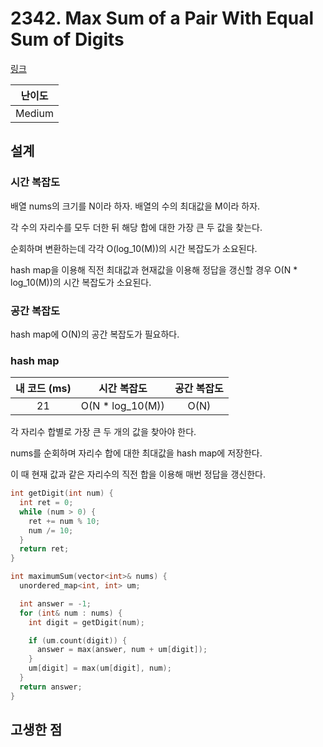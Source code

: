 # 2342. Max Sum of a Pair With Equal Sum of Digits

[링크](https://leetcode.com/problems/max-sum-of-a-pair-with-equal-sum-of-digits/description/)

| 난이도 |
| :----: |
| Medium |

## 설계

### 시간 복잡도

배열 nums의 크기를 N이라 하자. 배열의 수의 최대값을 M이라 하자.

각 수의 자리수를 모두 더한 뒤 해당 합에 대한 가장 큰 두 값을 찾는다.

순회하며 변환하는데 각각 O(log_10(M))의 시간 복잡도가 소요된다.

hash map을 이용해 직전 최대값과 현재값을 이용해 정답을 갱신할 경우 O(N \* log_10(M))의 시간 복잡도가 소요된다.

### 공간 복잡도

hash map에 O(N)의 공간 복잡도가 필요하다.

### hash map

| 내 코드 (ms) |    시간 복잡도    | 공간 복잡도 |
| :----------: | :---------------: | :---------: |
|      21      | O(N \* log_10(M)) |    O(N)     |

각 자리수 합별로 가장 큰 두 개의 값을 찾아야 한다.

nums를 순회하며 자리수 합에 대한 최대값을 hash map에 저장한다.

이 때 현재 값과 같은 자리수의 직전 합을 이용해 매번 정답을 갱신한다.

```cpp
int getDigit(int num) {
  int ret = 0;
  while (num > 0) {
    ret += num % 10;
    num /= 10;
  }
  return ret;
}

int maximumSum(vector<int>& nums) {
  unordered_map<int, int> um;

  int answer = -1;
  for (int& num : nums) {
    int digit = getDigit(num);

    if (um.count(digit)) {
      answer = max(answer, num + um[digit]);
    }
    um[digit] = max(um[digit], num);
  }
  return answer;
}
```

## 고생한 점
